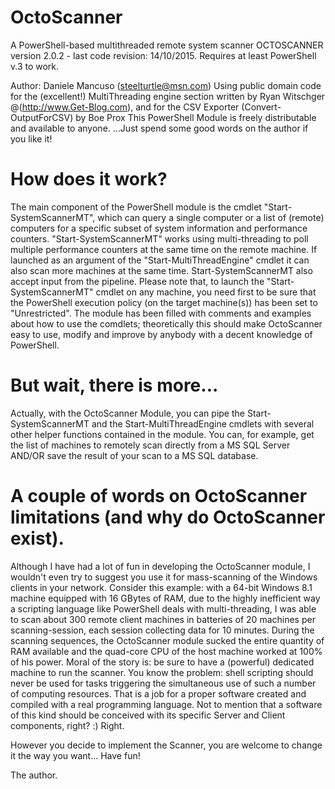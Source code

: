 # OctoScanner
A PowerShell-based multithreaded remote system scanner 
OCTOSCANNER version 2.0.2 - last code revision: 14/10/2015. Requires at least PowerShell v.3 to work.
  
  Author: Daniele Mancuso (steelturtle@msn.com)
  Using public domain code for the (excellent!) MultiThreading engine section written by Ryan Witschger @(http://www.Get-Blog.com), and
  for the CSV Exporter (Convert-OutputForCSV) by Boe Prox
  This PowerShell Module is freely distributable and available to anyone.
  ...Just spend some good words on the author if you like it!  
  
# How does it work?
The main component of the PowerShell module is the cmdlet "Start-SystemScannerMT", which can query a single computer or a list of (remote) computers for a specific subset of system information and performance counters. 
"Start-SystemScannerMT" works using multi-threading to poll multiple performance counters at the same time on the remote machine.
If launched as an argument of the "Start-MultiThreadEngine" cmdlet it can also scan more machines at the same time.
Start-SystemScannerMT also accept input from the pipeline.
Please note that, to launch the "Start-SystemScannerMT" cmdlet on any machine, you need first to be sure that the PowerShell execution policy (on the target machine(s)) has been set to "Unrestricted".
The module has been filled with comments and examples about how to use the comdlets; theoretically this should make OctoScanner easy to use, modify and improve by anybody with a decent knowledge of PowerShell.

# But wait, there is more...
Actually, with the OctoScanner Module, you can pipe the Start-SystemScannerMT and the Start-MultiThreadEngine cmdlets with several other helper functions contained in the module. You can, for example, get the list of machines to remotely scan directly from a MS SQL Server AND/OR save the result of your scan to a MS SQL database.


# A couple of words on OctoScanner limitations (and why do OctoScanner exist).
Although I have had a lot of fun in developing the OctoScanner module, I wouldn't even try to suggest you use it for mass-scanning of the Windows clients in your network. Consider this example: with a 64-bit Windows 8.1 machine equipped with 16 GBytes of RAM, due to the highly inefficient way a scripting language like PowerShell deals with multi-threading, I was able to scan about 300 remote client machines in batteries of 20 machines per scanning-session, each session collecting data for 10 minutes. During the scanning sequences, the OctoScanner module sucked the entire quantity of RAM available and the  quad-core CPU of the host machine worked at 100% of his power. 
Moral of the story is: be sure to have a (powerful) dedicated machine to run the scanner.
You know the problem: shell scripting should never be used for tasks triggering the simultaneous use of such a number of computing resources. That is a job for a proper software created and compiled with a real programming language.
Not to mention that a software of this kind should be conceived with its specific Server and Client components, right? :)
Right.

However you decide to implement the Scanner, you are welcome to change it the way you want... Have fun!

The author.
